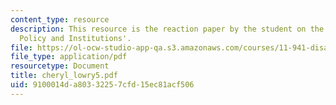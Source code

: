 ```yaml
---
content_type: resource
description: This resource is the reaction paper by the student on the topic 'Disaster
  Policy and Institutions'.
file: https://ol-ocw-studio-app-qa.s3.amazonaws.com/courses/11-941-disaster-vulnerability-and-resilience-spring-2005/9100014da80332257cfd15ec81acf506_cheryl_lowry5.pdf
file_type: application/pdf
resourcetype: Document
title: cheryl_lowry5.pdf
uid: 9100014d-a803-3225-7cfd-15ec81acf506
---
```

